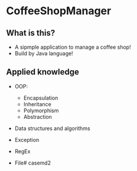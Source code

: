 # CoffeeShopManager


## What is this?

- A sipmple application to manage a coffee shop!
- Build by Java language!

## Applied knowledge

- OOP:
    + Encapsulation
    + Inheritance
    + Polymorphism
    + Abstraction

- Data structures and algorithms

- Exception

- RegEx

- File# casemd2
